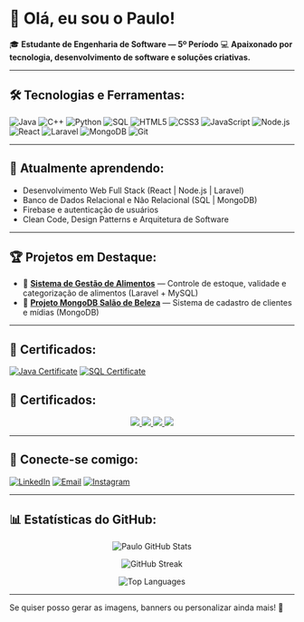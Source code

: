 # 👋 **Olá, eu sou o Paulo!**

🎓 **Estudante de Engenharia de Software — 5º Período**
💻 **Apaixonado por tecnologia, desenvolvimento de software e soluções criativas.**

---

## 🛠️ **Tecnologias e Ferramentas:**

![Java](https://img.icons8.com/color/48/000000/java-coffee-cup-logo.png)
![C++](https://img.icons8.com/color/48/000000/c-plus-plus-logo.png)
![Python](https://img.icons8.com/color/48/000000/python.png)
![SQL](https://img.icons8.com/color/48/000000/sql.png)
![HTML5](https://img.icons8.com/color/48/000000/html-5.png)
![CSS3](https://img.icons8.com/color/48/000000/css3.png)
![JavaScript](https://img.icons8.com/color/48/000000/javascript.png)
![Node.js](https://img.icons8.com/color/48/000000/nodejs.png)
![React](https://img.icons8.com/color/48/000000/react-native.png)
![Laravel](https://img.icons8.com/color/48/000000/laravel.png)
![MongoDB](https://img.icons8.com/color/48/000000/mongodb.png)
![Git](https://img.icons8.com/color/48/000000/git.png)

---

## 🚀 **Atualmente aprendendo:**

* Desenvolvimento Web Full Stack (React | Node.js | Laravel)
* Banco de Dados Relacional e Não Relacional (SQL | MongoDB)
* Firebase e autenticação de usuários
* Clean Code, Design Patterns e Arquitetura de Software

---

## 🏆 **Projetos em Destaque:**

* 📅 **[Sistema de Gestão de Alimentos](https://github.com/Pcgo24/Gerenciador-de-Alimentos)** — Controle de estoque, validade e categorização de alimentos (Laravel + MySQL)
* 🌿 **[Projeto MongoDB Salão de Beleza](https://github.com/Pcgo24/Projeto-DSWM-2)** — Sistema de cadastro de clientes e mídias (MongoDB)

---

## 📜 Certificados:

<p>
  <a href="https://cursos.alura.com.br/certificate/paulocesarcrds4/java-criando-primeira-aplicacao"><img src="https://img.shields.io/badge/Java-Completo-blue" alt="Java Certificate"/></a>
  <a href="https://www.devmedia.com.br/certificado/tecnologia/sql/paulo-cesar-cardoso-domingues"><img src="https://img.shields.io/badge/SQL-Completo-blue" alt="SQL Certificate"/></a>
</p>

## 📜 Certificados:

<p align="center">
  <a href="https://cursos.alura.com.br/certificate/paulocesarcrds4/java-criando-primeira-aplicacao">
    <img src="https://img.shields.io/badge/Java-Completo-%23007396?style=for-the-badge&logo=java&logoColor=white"/>
  </a>
  <a href="https://link-do-certificado-python.com">
    <img src="https://img.shields.io/badge/Python-Completo-%233776AB?style=for-the-badge&logo=python&logoColor=white"/>
  </a>
  <a href="https://www.devmedia.com.br/certificado/tecnologia/sql/paulo-cesar-cardoso-domingues">
    <img src="https://img.shields.io/badge/SQL-Completo-%23007ACC?style=for-the-badge&logo=mysql&logoColor=white"/>
  </a>
  <a href="https://link-do-certificado-web.com">
    <img src="https://img.shields.io/badge/Desenvolvimento_Web-Completo-%23E34F26?style=for-the-badge&logo=html5&logoColor=white"/>
  </a>
</p>



---

## 🔗 Conecte-se comigo:
[![LinkedIn](https://img.icons8.com/color/48/000000/linkedin.png)](https://www.linkedin.com/in/paulo-cesar-cardoso-domingues-1105a32bb/)
[![Email](https://img.icons8.com/color/48/000000/gmail.png)](mailto:paulo.domingues.dev@gmail.com)
[![Instagram](https://img.icons8.com/color/48/000000/instagram-new--v1.png)](https://www.instagram.com/paulo.pcgo/)

---

## 📊 **Estatísticas do GitHub:**

<p align="center">
  <img src="https://github-readme-stats.vercel.app/api?username=Pcgo24&show_icons=true&theme=radical" alt="Paulo GitHub Stats" />
</p>

<p align="center">
  <img src="https://github-readme-streak-stats.herokuapp.com/?user=Pcgo24&theme=radical" alt="GitHub Streak" />
</p>

<p align="center">
  <img src="https://github-readme-stats.vercel.app/api/top-langs/?username=Pcgo24&layout=compact&theme=radical" alt="Top Languages" />
</p>

---

Se quiser posso gerar as imagens, banners ou personalizar ainda mais! 🚀
